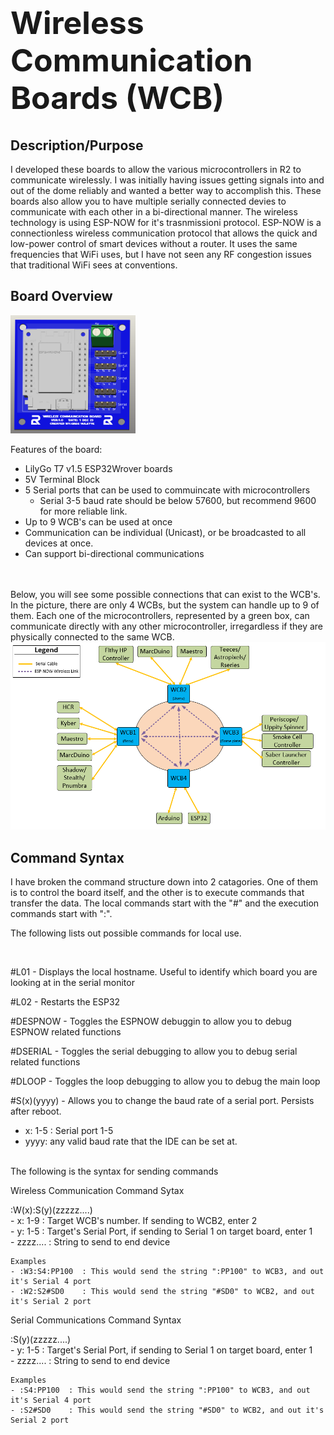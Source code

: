 <h1 style="display:; font-size:50px;">Wireless Communication Boards (WCB)</h1>

<h2> Description/Purpose </h2>
I developed these boards to allow the various microcontrollers in R2 to communicate wirelessly.  I was initially having issues getting signals into and out of the dome reliably and wanted a better way to accomplish this.  These boards also allow you to have multiple serially connected devies to communicate with each other in a bi-directional manner.  The wireless technology is using ESP-NOW for it's trasnmissioni protocol.  ESP-NOW is a connectionless wireless communication protocol that allows the quick and low-power control of smart devices without a router.  It uses the same frequencies that WiFi uses, but I have not seen any RF congestion issues that traditional WiFi sees at conventions.  

<h2>Board Overview</h2>
<img src="./Images/CADImage.png" style="width: 200px;">

<br>

 Features of the board: 
- LilyGo T7 v1.5 ESP32Wrover boards
- 5V Terminal Block
- 5 Serial ports that can be used to commuincate with microcontrollers  
    - Serial 3-5 baud rate should be below 57600, but recommend 9600 for more reliable link.
- Up to 9 WCB's can be used at once
- Communication can be individual (Unicast), or be broadcasted to all devices at once.
- Can support bi-directional communications

<br>
<br>
Below, you will see some possible connections that can exist to the WCB's.  In the picture, there are only 4 WCBs, but the system can handle up to 9 of them.  Each one of the microcontrollers, represented by a green box, can communicate directly with any other microcontroller, irregardless if they are physically connected to the same WCB.

<br>
<img src="./Images/OverviewImage.png">

<h2>Command Syntax</h2>
I have broken the command structure down into 2 catagories.  One of them is to control the board itself, and the other is to execute commands that transfer the data.  The local commands start with the "#" and the execution commands start with ":".

<br>

The following lists out possible commands for local use.

 <br>

#L01  -  Displays the local hostname.  Useful to identify which board you are looking at in the serial monitor

#L02  -  Restarts the ESP32

#DESPNOW  - Toggles the ESPNOW debuggin to allow you to debug ESPNOW related functions

#DSERIAL  -  Toggles the serial debugging to allow you to debug serial related functions

#DLOOP   -  Toggles the loop debugging to allow you to debug the main loop

#S(x)(yyyy) - Allows you to change the baud rate of a serial port.  Persists after reboot.
 - x: 1-5 : Serial port 1-5
- yyyy: any valid baud rate that the IDE can be set at.  


<br>
The following is the syntax for sending commands

Wireless Communication Command Sytax

:W(x):S(y)(zzzzz....)
<br>    - x: 1-9 : Target WCB's number.  If sending to WCB2, enter 2
<br>    - y: 1-5 : Target's Serial Port, if sending to Serial 1 on target board, enter 1
<br>    - zzzz.... : String to send to end device

    Examples
    - :W3:S4:PP100  : This would send the string ":PP100" to WCB3, and out it's Serial 4 port
    - :W2:S2#SD0    : This would send the string "#SD0" to WCB2, and out it's Serial 2 port

Serial Communications Command Syntax

:S(y)(zzzzz....)
<br>    - y: 1-5 : Target's Serial Port, if sending to Serial 1 on target board, enter 1
<br>    - zzzz.... : String to send to end device

    Examples
    - :S4:PP100  : This would send the string ":PP100" to WCB3, and out it's Serial 4 port
    - :S2#SD0    : This would send the string "#SD0" to WCB2, and out it's Serial 2 port
